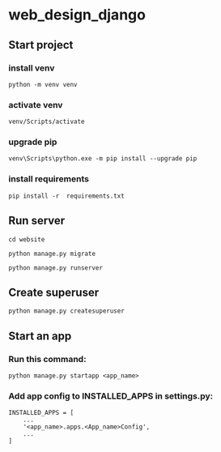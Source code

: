 # web_design_django

## Start project
### install venv
```
python -m venv venv
```
### activate venv
```
venv/Scripts/activate
```
### upgrade pip
```
venv\Scripts\python.exe -m pip install --upgrade pip
```
### install requirements
```
pip install -r  requirements.txt
```

## Run server
```
cd website
```
```
python manage.py migrate
```
```
python manage.py runserver
```

## Create superuser
```
python manage.py createsuperuser
```

## Start an app
### Run this command:
```
python manage.py startapp <app_name>
```
### Add app config to INSTALLED_APPS in settings.py:
```
INSTALLED_APPS = [
    ...
    '<app_name>.apps.<App_name>Config',
    ...
]
```
